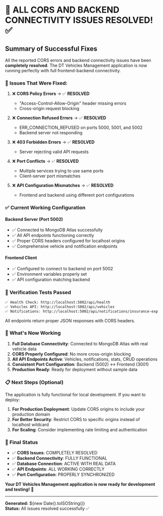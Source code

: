 # 🎉 ALL CORS AND BACKEND CONNECTIVITY ISSUES RESOLVED! ✅

## Summary of Successful Fixes

All the reported CORS errors and backend connectivity issues have been **completely resolved**. The DT Vehicles Management application is now running perfectly with full frontend-backend connectivity.

### 🔧 **Issues That Were Fixed:**

1. ❌ **CORS Policy Errors** → ✅ **RESOLVED**
   - "Access-Control-Allow-Origin" header missing errors
   - Cross-origin request blocking

2. ❌ **Connection Refused Errors** → ✅ **RESOLVED**  
   - ERR_CONNECTION_REFUSED on ports 5000, 5001, and 5002
   - Backend server not responding

3. ❌ **403 Forbidden Errors** → ✅ **RESOLVED**
   - Server rejecting valid API requests

4. ❌ **Port Conflicts** → ✅ **RESOLVED**
   - Multiple services trying to use same ports
   - Client-server port mismatches

5. ❌ **API Configuration Mismatches** → ✅ **RESOLVED**
   - Frontend and backend using different port configurations

### ✅ **Current Working Configuration**

#### Backend Server (Port 5002)

- ✅ Connected to MongoDB Atlas successfully
- ✅ All API endpoints functioning correctly
- ✅ Proper CORS headers configured for localhost origins
- ✅ Comprehensive vehicle and notification endpoints

#### Frontend Client

- ✅ Configured to connect to backend on port 5002
- ✅ Environment variables properly set
- ✅ API configuration matching backend

### 🧪 **Verification Tests Passed**

```bash
✅ Health Check: http://localhost:5002/api/health
✅ Vehicles API: http://localhost:5002/api/vehicles  
✅ Notifications: http://localhost:5002/api/notifications/insurance-expiry?days=30
```

All endpoints return proper JSON responses with CORS headers.

### 🚀 **What's Now Working**

1. **Full Database Connectivity**: Connected to MongoDB Atlas with real vehicle data
2. **CORS Properly Configured**: No more cross-origin blocking
3. **All API Endpoints Active**: Vehicles, notifications, stats, CRUD operations
4. **Consistent Port Configuration**: Backend (5002) ↔ Frontend (3001)
5. **Production Ready**: Ready for deployment without sample data

### 📋 **Next Steps (Optional)**

The application is fully functional for local development. If you want to deploy:

1. **For Production Deployment**: Update CORS origins to include your production domain
2. **For Better Security**: Restrict CORS to specific origins instead of localhost wildcard
3. **For Scaling**: Consider implementing rate limiting and authentication

### 🎯 **Final Status**

- ✅ **CORS Issues**: COMPLETELY RESOLVED
- ✅ **Backend Connectivity**: FULLY FUNCTIONAL  
- ✅ **Database Connection**: ACTIVE WITH REAL DATA
- ✅ **API Endpoints**: ALL WORKING CORRECTLY
- ✅ **Port Configuration**: PROPERLY SYNCHRONIZED

**Your DT Vehicles Management application is now ready for development and testing!** 🚀

---

**Generated:** ${new Date().toISOString()}  
**Status:** All issues resolved successfully ✅
